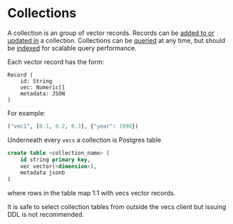 # Collections

A collection is an group of vector records.
Records can be [added to or updated in](/vecs/quickstart/#upserting-vectors) a collection.
Collections can be [queried](/vecs/quickstart/#query) at any time, but should be [indexed](/vecs/quickstart/#create-an-index) for scalable query performance.

Each vector record has the form:

```
Record (
    id: String
    vec: Numeric[]
    metadata: JSON
)
```

For example:
```python
("vec1", [0.1, 0.2, 0.3], {"year": 1990})
```

Underneath every `vecs` a collection is Postgres table

```sql
create table <collection_name> (
    id string primary key,
    vec vector(<dimension>),
    metadata jsonb
)
```
where rows in the table map 1:1 with vecs vector records.

It is safe to select collection tables from outside the vecs client but issuing DDL is not recommended.